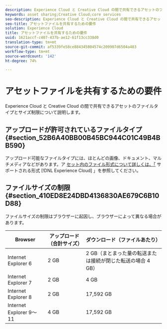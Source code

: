 ```yaml
---
description: Experience Cloud と Creative Cloud の間で共有できるアセットのファイルタイプとサイズ制限について説明します。
keywords: asset sharing;Creative Cloud;core services
seo-description: Experience Cloud と Creative Cloud の間で共有できるアセットのファイルタイプとサイズ制限について説明します。
seo-title: アセットファイルを共有するための要件
solution: Experience Cloud
title: アセットファイルを共有するための要件
uuid: 1621accf-c407-437b-ae12-61f13cc338d0
translation-type: tm+mt
source-git-commit: af5339fe58ce884345804574c209907d6504a483
workflow-type: tm+mt
source-wordcount: '142'
ht-degree: 74%

---
```



# アセットファイルを共有するための要件

Experience Cloud と Creative Cloud の間で共有できるアセットのファイルタイプとサイズ制限について説明します。

## アップロードが許可されているファイルタイプ {#section_52B6A40BB00B45BC944C01C49B4BB590}

アップロード可能なファイルタイプには、ほとんどの画像、ドキュメント、マルチメディアなどがあります。ア [セット内のファイル形式について詳しくは、「](https://helpx.adobe.com/experience-manager/brand-portal/using/brand-portal-supported-formats.html) サポートされる形式 [!DNL Experience Cloud] 」を参照してください。

## ファイルサイズの制限 {#section_410ED8E24DBD4136830AE679C6B10D88}

ファイルサイズの制限はブラウザーに起因し、ブラウザーによって異なる場合があります。

| Browser | アップロード（合計サイズ） | ダウンロード（ファイルあたり） |
|--- |--- |--- |
| Internet Explorer 6 | 2 GB | 2 GB（まとまった量の転送または接続が閉じた転送の場合 4 GB） |
| Internet Explorer 7 | 2 GB | 4 GB |
| Internet Explorer 8 | 2 GB | 17,592 GB |
| Internet Explorer 9～11 | 4 GB | 17,592 GB |
